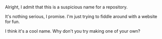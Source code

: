 Alright, I admit that this is a suspicious name for a repository.

It's nothing serious, I promise. I'm just trying to fiddle around with a website for fun.

I think it's a cool name. Why don't you try making one of your own?
